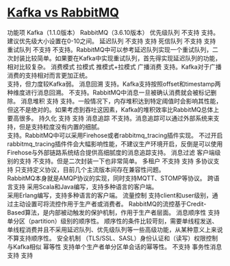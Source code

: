 # [Kafka vs RabbitMQ](http://www.iocoder.cn/Kafka/vs-rabbitmq/)


功能项	    Kafka（1.1.0版本）	    RabbitMQ（3.6.10版本）
优先级队列	    不支持	            支持。建议优先级大小设置在0-10之间。
延迟队列	    不支持	            支持
死信队列	    不支持	            支持
重试队列	    不支持	            不支持。RabbitMQ中可以参考延迟队列实现一个重试队列，二次封装比较简单。如果要在Kafka中实现重试队列，首先得实现延迟队列的功能，相对比较复杂。
消费模式	    拉模式	            推模式+拉模式
广播消费	    支持。Kafka对于广播消费的支持相对而言更加正统。	
                                  支持，但力度较Kafka弱。
消息回溯	    支持。Kafka支持按照offset和timestamp两种维度进行消息回溯。	
                                  不支持。RabbitMQ中消息一旦被确认消费就会被标记删除。
消息堆积	    支持	            支持。一般情况下，内存堆积达到特定阈值时会影响其性能，但这不是绝对的。如果考虑到吞吐这因素，Kafka的堆积效率比RabbitMQ总体上要高很多。
持久化	        支持	            支持
消息追踪	    不支持。消息追踪可以通过外部系统来支持，但是支持粒度没有内置的细腻。	
                                支持。RabbitMQ中可以采用Firehose或者rabbitmq_tracing插件实现。
                                不过开启rabbitmq_tracing插件件会大幅影响性能，不建议生产环境开启，反倒是可以使用Firehose与外部链路系统结合提供高细腻度的消息追踪支持。
消息过滤	    客户端级别的支持	不支持。但是二次封装一下也非常简单。
多租户	        不支持	          支持
多协议支持	     只支持定义协议，目前几个主流版本间存在兼容性问题。	
                                RabbitMQ本身就是AMQP协议的实现，同时支持MQTT、STOMP等协议。
跨语言支持	    采用Scala和Java编写，支持多种语言的客户端。	
                                采用Erlang编写，支持多种语言的客户端。
流量控制	    支持client和user级别，通过主动设置可将流控作用于生产者或消费者。
                                RabbitMQ的流控基于Credit-Based算法，是内部被动触发的保护机制，作用于生产者层面。
消息顺序性	    支持单分区（partition）级别的顺序性。
                                顺序性的条件比较苛刻，需要单线程发送、单线程消费并且不采用延迟队列、优先级队列等一些高级功能，从某种意义上来说不算支持顺序性。
安全机制	    （TLS/SSL、SASL）身份认证和（读写）权限控制	
                                与Kafka相似
幂等性	        支持单个生产者单分区单会话的幂等性。	不支持
事务性消息	    支持	                            支持
